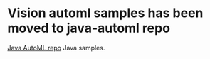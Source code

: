 # Vision automl samples has been moved to java-automl repo

[Java AutoML repo](https://github.com/googleapis/java-automl/tree/master/samples) Java samples.